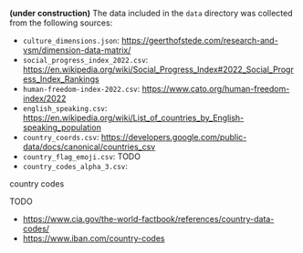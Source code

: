 **(under construction)** The data included in the `data` directory was collected from the following sources:
- `culture_dimensions.json`: https://geerthofstede.com/research-and-vsm/dimension-data-matrix/
- `social_progress_index_2022.csv`: https://en.wikipedia.org/wiki/Social_Progress_Index#2022_Social_Progress_Index_Rankings
- `human-freedom-index-2022.csv`: https://www.cato.org/human-freedom-index/2022
- `english_speaking.csv`: https://en.wikipedia.org/wiki/List_of_countries_by_English-speaking_population
- `country_coords.csv`: https://developers.google.com/public-data/docs/canonical/countries_csv
- `country_flag_emoji.csv`: TODO
- `country_codes_alpha_3.csv`: 

country codes

TODO 
- https://www.cia.gov/the-world-factbook/references/country-data-codes/
- https://www.iban.com/country-codes